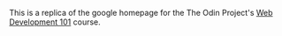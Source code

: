 This is a replica of the google homepage for the The Odin Project's [Web Development 101](http://www.theodinproject.com/web-development-101/html-css) course.
